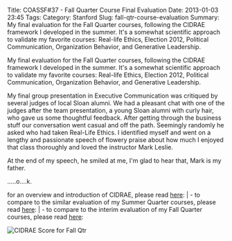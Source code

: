 Title: COASSF#37 - Fall Quarter Course Final Evaluation
Date: 2013-01-03 23:45
Tags: 
Category: Stanford
Slug: fall-qtr-course-evaluation
Summary: My final evaluation for the Fall Quarter courses, following the CIDRAE framework I developed in the summer. It's a somewhat scientific approach to validate my favorite courses: Real-life Ethics, Election 2012, Political Communication, Organization Behavior, and Generative Leadership.

My final evaluation for the Fall Quarter courses, following the CIDRAE
framework I developed in the summer. It's a somewhat scientific approach
to validate my favorite courses: Real-life Ethics, Election 2012,
Political Communication, Organization Behavior, and Generative
Leadership.

My final group presentation in Executive Communication was critiqued by
several judges of local Sloan alumni. We had a pleasant chat with one of
the judges after the team presentation, a young Sloan alumni with curly
hair, who gave us some thoughtful feedback. After getting through the
business stuff our conversation went casual and off the path. Seemingly
randomly he asked who had taken Real-Life Ethics. I identified myself
and went on a lengthy and passionate speech of flowery praise about how
much I enjoyed that class thoroughly and loved the instructor Mark
Leslie.

At the end of my speech, he smiled at me, I'm glad to hear that, Mark is
my father.

.....o....k.

for an overview and introduction of CIDRAE, please read
[here](http://guizishanren.com/confession-of-a-stanford-sloan-fellow_24_evaluate-stanford-courses-with-cidrae/):
| - to compare to the similar evaluation of my Summer Quarter courses,
please
read [here](http://guizishanren.com/confession-of-a-stanford-sloan-fellow_25_summer-quarter-course-evaluation/):
| - to compare to the interim evaluation of my Fall Quarter courses,
please read
[here](http://guizishanren.com/confession-of-a-stanford-sloan-fellow_26_fall-quarter-course-evaluation-interim/):

![CIDRAE Score for Fall Qtr](../../../../images/CIDRAE_Fall-Qtr.png)
